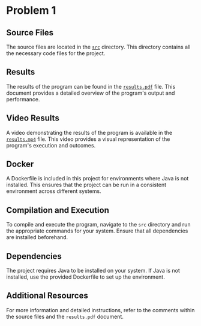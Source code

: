 # Problem 1

## Source Files

The source files are located in the [`src`](src/) directory. This directory contains all the necessary code files for the project.

## Results

The results of the program can be found in the [`results.pdf`](results.pdf) file. This document provides a detailed overview of the program's output and performance.

## Video Results

A video demonstrating the results of the program is available in the [`results.mp4`](results.mp4) file. This video provides a visual representation of the program's execution and outcomes.

## Docker

A Dockerfile is included in this project for environments where Java is not installed. This ensures that the project can be run in a consistent environment across different systems.

## Compilation and Execution

To compile and execute the program, navigate to the `src` directory and run the appropriate commands for your system. Ensure that all dependencies are installed beforehand.

## Dependencies

The project requires Java to be installed on your system. If Java is not installed, use the provided Dockerfile to set up the environment.

## Additional Resources

For more information and detailed instructions, refer to the comments within the source files and the `results.pdf` document.
